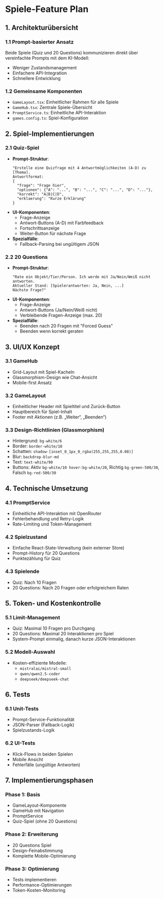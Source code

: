 # Spiele-Feature Plan

## 1. Architekturübersicht

### 1.1 Prompt-basierter Ansatz

Beide Spiele (Quiz und 20 Questions) kommunizieren direkt über vereinfachte Prompts mit dem KI-Modell:

- Weniger Zustandsmanagement
- Einfachere API-Integration
- Schnellere Entwicklung

### 1.2 Gemeinsame Komponenten

- `GameLayout.tsx`: Einheitlicher Rahmen für alle Spiele
- `GameHub.tsx`: Zentrale Spiele-Übersicht
- `PromptService.ts`: Einheitliche API-Interaktion
- `games.config.ts`: Spiel-Konfiguration

## 2. Spiel-Implementierungen

### 2.1 Quiz-Spiel

- **Prompt-Struktur**:
  ```
  "Erstelle eine Quizfrage mit 4 Antwortmöglichkeiten (A-D) zu [Thema].
  Antwortformat:
  {
    "frage": "Frage hier",
    "optionen": {"A": "...", "B": "...", "C": "...", "D": "..."},
    "korrekt": "A|B|C|D",
    "erklaerung": "Kurze Erklärung"
  }
  ```
- **UI-Komponenten**:
  - Frage-Anzeige
  - Antwort-Buttons (A-D) mit Farbfeedback
  - Fortschrittsanzeige
  - Weiter-Button für nächste Frage
- **Spezialfälle**:
  - Fallback-Parsing bei ungültigem JSON

### 2.2 20 Questions

- **Prompt-Struktur**:
  ```
  "Rate ein Objekt/Tier/Person. Ich werde mit Ja/Nein/Weiß nicht antworten.
  Aktueller Stand: [Spielerantworten: Ja, Nein, ...]
  Nächste Frage?"
  ```
- **UI-Komponenten**:
  - Frage-Anzeige
  - Antwort-Buttons (Ja/Nein/Weiß nicht)
  - Verbleibende Fragen-Anzeige (max. 20)
- **Spezialfälle**:
  - Beenden nach 20 Fragen mit "Forced Guess"
  - Beenden wenn korrekt geraten

## 3. UI/UX Konzept

### 3.1 GameHub

- Grid-Layout mit Spiel-Kacheln
- Glassmorphism-Design wie Chat-Ansicht
- Mobile-first Ansatz

### 3.2 GameLayout

- Einheitlicher Header mit Spieltitel und Zurück-Button
- Hauptbereich für Spiel-Inhalt
- Footer mit Aktionen (z.B. „Weiter“, „Beenden“)

### 3.3 Design-Richtlinien (Glassmorphism)

- Hintergrund: `bg-white/6`
- Border: `border-white/10`
- Schatten: `shadow-[inset_0_1px_0_rgba(255,255,255,0.08)]`
- Blur: `backdrop-blur-md`
- Text: `text-white/90`
- Buttons: Aktiv `bg-white/10 hover:bg-white/20`, Richtig `bg-green-500/30`, Falsch `bg-red-500/30`

## 4. Technische Umsetzung

### 4.1 PromptService

- Einheitliche API-Interaktion mit OpenRouter
- Fehlerbehandlung und Retry-Logik
- Rate-Limiting und Token-Management

### 4.2 Spielzustand

- Einfache React-State-Verwaltung (kein externer Store)
- Prompt-History für 20 Questions
- Punktezählung für Quiz

### 4.3 Spielende

- Quiz: Nach 10 Fragen
- 20 Questions: Nach 20 Fragen oder erfolgreichem Raten

## 5. Token- und Kostenkontrolle

### 5.1 Limit-Management

- Quiz: Maximal 10 Fragen pro Durchgang
- 20 Questions: Maximal 20 Interaktionen pro Spiel
- System-Prompt einmalig, danach kurze JSON-Interaktionen

### 5.2 Modell-Auswahl

- Kosten-effiziente Modelle:
  - `mistralai/mistral-small`
  - `qwen/qwen2.5-coder`
  - `deepseek/deepseek-chat`

## 6. Tests

### 6.1 Unit-Tests

- Prompt-Service-Funktionalität
- JSON-Parser (Fallback-Logik)
- Spielzustands-Logik

### 6.2 UI-Tests

- Klick-Flows in beiden Spielen
- Mobile Ansicht
- Fehlerfälle (ungültige Antworten)

## 7. Implementierungsphasen

### Phase 1: Basis

- GameLayout-Komponente
- GameHub mit Navigation
- PromptService
- Quiz-Spiel (ohne 20 Questions)

### Phase 2: Erweiterung

- 20 Questions Spiel
- Design-Feinabstimmung
- Komplette Mobile-Optimierung

### Phase 3: Optimierung

- Tests implementieren
- Performance-Optimierungen
- Token-Kosten-Monitoring
